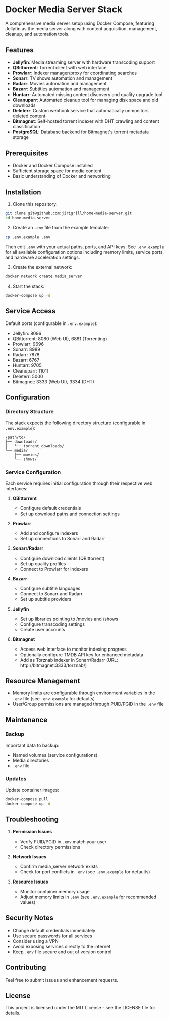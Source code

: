 # Docker Media Server Stack

A comprehensive media server setup using Docker Compose, featuring Jellyfin as the media server along with content acquisition, management, cleanup, and automation tools.

## Features

- **Jellyfin**: Media streaming server with hardware transcoding support
- **QBittorrent**: Torrent client with web interface
- **Prowlarr**: Indexer manager/proxy for coordinating searches
- **Sonarr**: TV shows automation and management
- **Radarr**: Movies automation and management
- **Bazarr**: Subtitles automation and management
- **Huntarr**: Automated missing content discovery and quality upgrade tool
- **Cleanuparr**: Automated cleanup tool for managing disk space and old downloads
- **Deleterr**: Custom webhook service that automatically unmonitors deleted content
- **Bitmagnet**: Self-hosted torrent indexer with DHT crawling and content classification
- **PostgreSQL**: Database backend for Bitmagnet's torrent metadata storage

## Prerequisites

- Docker and Docker Compose installed
- Sufficient storage space for media content
- Basic understanding of Docker and networking

## Installation

1. Clone this repository:
```bash
git clone git@github.com:jirigrill/home-media-server.git
cd home-media-server
```

2. Create an `.env` file from the example template:
```bash
cp .env.example .env
```
Then edit `.env` with your actual paths, ports, and API keys. See `.env.example` for all available configuration options including memory limits, service ports, and hardware acceleration settings.

3. Create the external network:
```bash
docker network create media_server
```

4. Start the stack:
```bash
docker-compose up -d
```

## Service Access

Default ports (configurable in `.env.example`):
- Jellyfin: 8096
- QBittorrent: 8080 (Web UI), 6881 (Torrenting)
- Prowlarr: 9696
- Sonarr: 8989
- Radarr: 7878
- Bazarr: 6767
- Huntarr: 9705
- Cleanuparr: 11011
- Deleterr: 5000
- Bitmagnet: 3333 (Web UI), 3334 (DHT)

## Configuration

### Directory Structure

The stack expects the following directory structure (configurable in `.env.example`):
```
/path/to/
├── downloads/
│   └── torrent_downloads/
└── media/
    ├── movies/
    └── shows/
```

### Service Configuration

Each service requires initial configuration through their respective web interfaces:

1. **QBittorrent**
   - Configure default credentials
   - Set up download paths and connection settings

2. **Prowlarr**
   - Add and configure indexers
   - Set up connections to Sonarr and Radarr

3. **Sonarr/Radarr**
   - Configure download clients (QBittorrent)
   - Set up quality profiles
   - Connect to Prowlarr for indexers

4. **Bazarr**
   - Configure subtitle languages
   - Connect to Sonarr and Radarr
   - Set up subtitle providers

5. **Jellyfin**
   - Set up libraries pointing to /movies and /shows
   - Configure transcoding settings
   - Create user accounts

6. **Bitmagnet**
   - Access web interface to monitor indexing progress
   - Optionally configure TMDB API key for enhanced metadata
   - Add as Torznab indexer in Sonarr/Radarr (URL: http://bitmagnet:3333/torznab/)

## Resource Management

- Memory limits are configurable through environment variables in the `.env` file (see `.env.example` for defaults)
- User/Group permissions are managed through PUID/PGID in the `.env` file

## Maintenance

### Backup

Important data to backup:
- Named volumes (service configurations)
- Media directories
- `.env` file

### Updates

Update container images:
```bash
docker-compose pull
docker-compose up -d
```

## Troubleshooting

1. **Permission Issues**
   - Verify PUID/PGID in `.env` match your user
   - Check directory permissions

2. **Network Issues**
   - Confirm media_server network exists
   - Check for port conflicts in `.env` (see `.env.example` for defaults)

3. **Resource Issues**
   - Monitor container memory usage
   - Adjust memory limits in `.env` (see `.env.example` for recommended values)

## Security Notes

- Change default credentials immediately
- Use secure passwords for all services
- Consider using a VPN
- Avoid exposing services directly to the internet
- Keep `.env` file secure and out of version control

## Contributing

Feel free to submit issues and enhancement requests.

## License

This project is licensed under the MIT License - see the LICENSE file for details.

